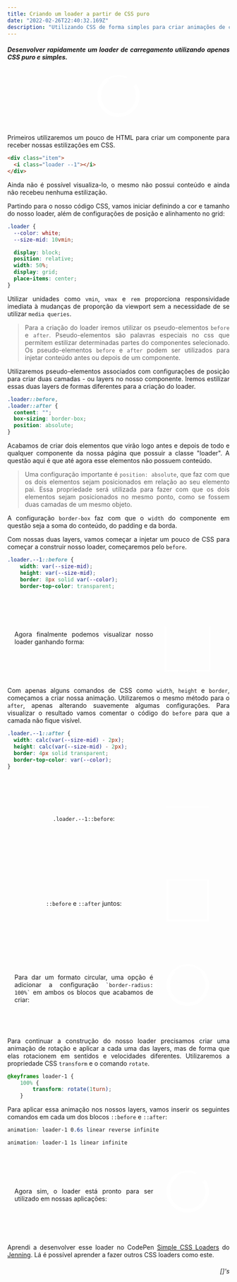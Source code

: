 ```yaml
---
title: Criando um loader a partir de CSS puro
date: "2022-02-26T22:40:32.169Z"
description: "Utilizando CSS de forma simples para criar animações de carregamento."
---
```

<style>
/* LOADERS */

.loader {
	--color: white;
	--size-mid: 10vmin;
	--size-dot: 1.5vmin;
	--size-bar: 0.4vmin;
	--size-square: 10vmin;
	
	display: block;
	width: 50%;
	display: grid;
	place-items: center;
}

.item	{
	display: grid;
	place-items: center;
	border-radius: 4px;
	transition: opacity 0.4s ease;
  	height: 2.5rem;
  	margin-bottom: 1rem;
}

.loader::before,
.loader::after {
	content: '';
	box-sizing: border-box;
	position: absolute;
}

/**
	loader --1
**/


.loader.--1::before {
	width: var(--size-mid);
	height: var(--size-mid);
	border: 8px solid var(--color);
	border-top-color: transparent;
	border-radius: 50%;
	/*animation: loader-1 1s linear infinite;*/
}


.loader.--1::after {
	width: calc(var(--size-mid) - 2px);
	height: calc(var(--size-mid) - 2px);
	border: 4px solid transparent;
	border-top-color: var(--color);
	border-radius: 50%;
	/*animation: loader-1 0.6s linear reverse infinite;*/
}


@keyframes loader-1 {
	100% {
		transform: rotate(1turn);
	}
}

/**
	miscs
**/


.wrapper {
  display: grid;
  grid-template-columns: repeat(3, 1fr);
  place-items: center;
  height: 7em;
  padding: 1rem;
  min-height: 10rem;
}

.notes {
  grid-column: 1 / 3;
}

.item {
  grid-column: 3;
}

code {
  background-color: white;
  border-radius: 10%;
}


.loader.--A::before {
	width: var(--size-mid);
	height: var(--size-mid);
	border: 4px solid var(--color);
	border-top-color: transparent;
	/*animation: loader-1 1s linear infinite;*/
}


.loader.--A::after {
	width: calc(var(--size-mid) - 2px);
	height: calc(var(--size-mid) - 2px);
	border: 2px solid transparent;
	border-top-color: var(--color);
	/*animation: loader-1 0.6s linear reverse infinite;*/
}

.loader.animation::before {
  animation: loader-1 1s linear infinite
}

.loader.animation::after {
  animation: loader-1 0.6s linear reverse infinite
}

.local-wrapper {
  display: grid;
  place-content: center;
  min-height: 8rem;
}

</style>
<div style="text-align: justify">

##### Desenvolver rapidamente um loader de carregamento utilizando apenas CSS puro e simples.

<div class=local-wrapper>
  <div class="item"><i class="loader --1 animation"></i></div>
</div>


Primeiros utilizaremos um pouco de HTML para criar um componente para receber nossas estilizações em CSS.

```html
<div class="item">
  <i class="loader --1"></i>
</div>
```

Ainda não é possível visualiza-lo, o mesmo não possui conteúdo e ainda não recebeu nenhuma estilização.

Partindo para o nosso código CSS, vamos iniciar definindo a cor e tamanho do nosso loader, além de configurações de posição e alinhamento no grid:

```css
.loader {
  --color: white;
  --size-mid: 10vmin;

  display: block;
  position: relative;
  width: 50%;
  display: grid;
  place-items: center;
}
```
Utilizar unidades como `vmin`, `vmax` e `rem` proporciona responsividade imediata à mudanças de proporção da viewport sem a necessidade de se utilizar `media queries`.

> Para a criação do loader iremos utilizar os pseudo-elementos `before` e `after`. Pseudo-elementos são palavras especiais no css que permitem estilizar determinadas partes do componentes selecionado. Os pseudo-elementos `before` e `after` podem ser utilizados para injetar conteúdo antes ou depois de um componente. 

Utilizaremos pseudo-elementos associados com configurações de posição para criar duas camadas - ou layers no nosso componente. Iremos estilizar essas duas layers de formas diferentes para a criação do loader.

```css
.loader::before,
.loader::after {
  content: "";
  box-sizing: border-box;
  position: absolute;
}
```

Acabamos de criar dois elementos que virão logo antes e depois de todo e qualquer componente da nossa página que possuir a classe "loader". A questão aqui é que até agora esse elementos não possuem conteúdo.

> Uma configuração importante é `position: absolute`, que faz com que os dois elementos sejam posicionados em relação ao seu elemento pai. Essa propriedade será utilizada para fazer com que os dois elementos sejam posicionados no mesmo ponto, como se fossem duas camadas de um mesmo objeto. 

A configuração `border-box` faz com que o `width` do componente em questão seja a soma do conteúdo, do padding e da borda.

Com nossas duas layers, vamos começar a injetar um pouco de CSS para começar a construir nosso loader, começaremos pelo `before`.

```css
.loader.--1::before {
	width: var(--size-mid);
	height: var(--size-mid);
	border: 8px solid var(--color);
	border-top-color: transparent;
```
<div class="wrapper"><div class="notes">Agora finalmente podemos visualizar nosso loader ganhando forma:</div><div class="item">
  <i class="loader exemplo" style="width: var(--size-mid);height: var(--size-mid);border: 4px solid var(--color);border-top-color: transparent;"></i>
</div></div>

Com apenas alguns comandos de CSS como `width`, `height` e `border`, começamos a criar nossa animação. Utilizaremos o mesmo método para o `after`, apenas alterando suavemente algumas configurações. Para visualizar o resultado vamos comentar o código do `before` para que a camada não fique visível.

```css
.loader.--1::after {
  width: calc(var(--size-mid) - 2px);
  height: calc(var(--size-mid) - 2px);
  border: 4px solid transparent;
  border-top-color: var(--color);
}
```

<div class="wrapper"><div class="notes"><code>.loader.--1::before</code>:</div><div class="item">
  <i class="loader exemplo" style="width: calc(var(--size-mid) - 2px);height: calc(var(--size-mid) - 2px);border: 2px solid transparent;border-top-color: var(--color);"></i>
</div></div>

<div class="wrapper"><div class="notes"><code>::before</code> e <code>::after</code> juntos:</div><div class="item">
  <i class="loader --A" style="border-radius: 0%;"></i>
</div></div>



<div class="wrapper"><div class="notes">Para dar um formato circular, uma opção é adicionar a configuração <code>`border-radius: 100%`</code> em ambos os blocos que acabamos de criar:</div><div class="item"><i class="loader --1"></i></div></div>

Para continuar a construção do nosso loader precisamos criar uma animação de rotação e aplicar a cada uma das layers, mas de forma que elas rotacionem em sentidos e velocidades diferentes. Utilizaremos a propriedade CSS `transform` e o comando `rotate`.

```css
@keyframes loader-1 {
	100% {
		transform: rotate(1turn);
	}
```
Para aplicar essa animação nos nossos layers, vamos inserir os seguintes comandos em cada um dos blocos `::before` e `::after`:

```css
animation: loader-1 0.6s linear reverse infinite

animation: loader-1 1s linear infinite
```
<div class="wrapper"><div class="notes">Agora sim, o loader está pronto para ser utilizado em nossas aplicações:</div><div class="item"><i class="loader --1 animation"></i></div></div>

Aprendi a desenvolver esse loader no CodePen [Simple CSS Loaders](https://codepen.io/jenning/pen/YzNmzaV) do [Jenning](https://codepen.io/jenning). Lá é possível aprender a fazer outros CSS loaders como este.

<div style="text-align: right">

###### []'s


